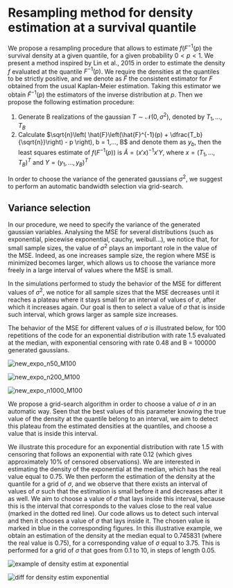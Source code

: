 # Resampling method for density estimation at a survival quantile
We propose a resampling procedure that allows to estimate $f(F^{-1}(p)$ the survival density at a given quantile, for a given probability $0 < p < 1$.
We present a method inspired by Lin et al., 2015 in order to estimate the density $f$ evaluated at the quantile $F^{-1}(p)$.
We require the densities at the quantiles to be strictly positive, and we denote as $\hat{F}$ the consistent estimator for $F$ obtained from the usual Kaplan-Meier estimation. Taking this estimator we obtain $\hat{F}^{-1}(p)$ the estimators of the inverse distribution at $p$. Then we propose the following estimation procedure:

1. Generate B realizations of the gaussian $T \sim \mathcal{N}(0, \sigma^2)$, denoted by $T_1,..., T_B$
2.  Calculate $\sqrt{n}\left( \hat{F}\left(\hat{F}^{-1}(p) + \dfrac{T_b}{\sqrt{n}}\right) - p \right), b = 1,..., B$ and denote them as $y_b$, then the least squares estimate of $f(F^{-1}(p))$ is $\hat{A} = (x'x)^{-1}x'Y$, where $x= (T_1,..., T_B)^T$ and $Y = (y_1,..., y_B)^T$

In order to choose the variance of the generated gaussians $\sigma^2$, we suggest to perform an automatic bandwidth selection via grid-search.

## Variance selection 
In our procedure, we need to specify the variance of the generated gaussian variables. Analysing the MSE for several distributions (such as exponential, piecewise exponential, cauchy, weibull...), we notice that, for small sample sizes, the value of $\sigma^2$ plays an important role in the value of the MSE. Indeed, as one increases sample size, the region where MSE is minimized becomes larger, which allows us to choose the variance more freely in a large interval of values where the MSE is small.

In the simulations performed to study the behavior of the MSE for different values of $\sigma^2$, we notice for all sample sizes that the MSE decreases until it reaches a plateau where it stays small for an interval of values of $\sigma$, after which it increases again. Our goal is then to select a value of $\sigma$ that is inside such interval, which grows larger as sample size increases. 

The behavior of the MSE for different values of $\sigma$ is illustrated below, for 100 repetitions of the code for an exponential distribution with rate 1.5 evaluated at the median, with exponential censoring with rate 0.48 and B = 100000 generated gaussians.

![new_expo_n50_M100](https://github.com/user-attachments/assets/572cc906-e562-4f06-8847-dc4873499e58)

![new_expo_n200_M100](https://github.com/user-attachments/assets/7c72629f-3ff9-434e-a1b8-ca12dc407801)

![new_expo_n1000_M100](https://github.com/user-attachments/assets/ca0f7a68-b66a-423b-9898-464795b7f8b8)

We propose a grid-search algorithm in order to choose a value of $\sigma$ in an automatic way. Seen that the best values of this parameter knowing the true value of the density at the quantile belong to an interval, we aim to detect this plateau from the estimated densities at the quantiles, and choose a value that is inside this interval.

We illustrate this procedure for an exponential distribution with rate 1.5 with censoring that follows an exponential with rate 0.12 (which gives approximately 10% of censored observations). We are interested in estimating the density of the exponential at the median, which has the real value equal to 0.75. We then perform the estimation of the density at the quantile for a grid of $\sigma$, and we observe that there exists an interval of values of $\sigma$ such that the estimation is small before it and decreases after it as well. We aim to choose a value of $\sigma$ that lays inside this interval, because this is the interval that corresponds to the values close to the real value (marked in the dotted red line). Our code allows us to detect such interval and then it chooses a value of $\sigma$ that lays inside it. The chosen value is marked in blue in the corresponding figures. In this illustrative example, we obtain an estimation of the density at the median equal to 0.745831 (where the real value is 0.75), for a corresponding value of $\sigma$ equal to 3.75. This is performed for a grid of $\sigma$ that goes from 0.1 to 10, in steps of length 0.05. 

![example of density estim at exponential](https://github.com/user-attachments/assets/51a4f61a-6b2e-4cbf-8f38-0a4ad79a8388)

![diff for density estim exponential](https://github.com/user-attachments/assets/2c19be49-ae6a-4f97-8454-845116ead13f)
